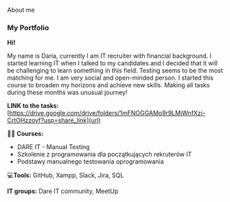 About me

### **My Portfolio**
**Hi!**

My name is Daria, currently I am IT recruiter with financial background. I started learning IT when I talked to my candidates and I decided that it will be challenging to learn something in this field. Testing seems to be the most matching for me. I am very social and open-minded person. I started this  course to broaden my horizons and achieve new skills. Making all tasks during these months was unusual journey!

**LINK to the tasks:**
[https://drive.google.com/drive/folders/1mFNOGGAMo9r9LMjWnfXzj-CrtOHzzoyf?usp=share_link](url)

👩‍🎓 **Courses:** 
- DARE IT - Manual Testing
- Szkolenie z programowania dla początkujących rekruterów IT
- Podstawy manualnego testowania oprogramowania

💻**Tools:**
GitHub, Xampp, Slack, Jira, SQL

**IT groups:**
Dare IT community, MeetUp
